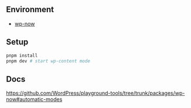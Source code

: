 ## Environment
- [wp-now](https://github.com/WordPress/playground-tools/tree/trunk/packages/wp-now)

## Setup

```sh
pnpm install
pnpm dev # start wp-content mode
```

## Docs

https://github.com/WordPress/playground-tools/tree/trunk/packages/wp-now#automatic-modes